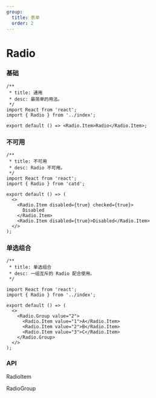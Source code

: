 ```yaml
---
group:
  title: 表单
  order: 2
---
```


# Radio

### 基础

```tsx
/**
 * title: 通用
 * desc: 最简单的用法。
 */
import React from 'react';
import { Radio } from '../index';

export default () => <Radio.Item>Radio</Radio.Item>;
```

### 不可用

```tsx
/**
 * title: 不可用
 * desc: Radio 不可用。
 */
import React from 'react';
import { Radio } from 'catd';

export default () => (
  <>
    <Radio.Item disabled={true} checked={true}>
      Disabled
    </Radio.Item>
    <Radio.Item disabled={true}>Disabled</Radio.Item>
  </>
);
```

### 单选组合

```tsx
/**
 * title: 单选组合
 * desc: 一组互斥的 Radio 配合使用。
 */

import React from 'react';
import { Radio } from '../index';

export default () => (
  <>
    <Radio.Group value="2">
      <Radio.Item value="1">A</Radio.Item>
      <Radio.Item value="2">B</Radio.Item>
      <Radio.Item value="3">C</Radio.Item>
    </Radio.Group>
  </>
);
```

### API

RadioItem

<API hideTitle src='./RadioItem.tsx'></API>

RadioGroup

<API hideTitle src='./RadioGroup.tsx'></API>
